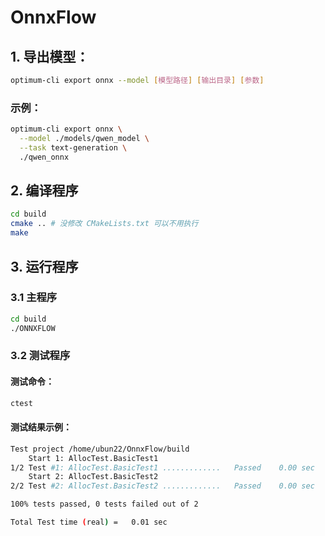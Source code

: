 # OnnxFlow

## 1. 导出模型：

```bash
optimum-cli export onnx --model [模型路径] [输出目录] [参数]
```

### 示例：

```bash
optimum-cli export onnx \
  --model ./models/qwen_model \
  --task text-generation \
  ./qwen_onnx
```

## 2. 编译程序

```bash
cd build
cmake .. # 没修改 CMakeLists.txt 可以不用执行
make
```

## 3. 运行程序

### 3.1 主程序

```bash
cd build
./ONNXFLOW
```

### 3.2 测试程序

#### 测试命令：

```bash
ctest
```

#### 测试结果示例：

```bash
Test project /home/ubun22/OnnxFlow/build
    Start 1: AllocTest.BasicTest1
1/2 Test #1: AllocTest.BasicTest1 .............   Passed    0.00 sec
    Start 2: AllocTest.BasicTest2
2/2 Test #2: AllocTest.BasicTest2 .............   Passed    0.00 sec

100% tests passed, 0 tests failed out of 2

Total Test time (real) =   0.01 sec
```
